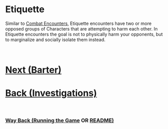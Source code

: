# Etiquette

Similar to [Combat Encounters](<Combat Encounters.md>), Etiquette encounters have two or more opposed groups of Characters that are attempting to harm each other.  In Etiquette encounters the goal is not to physically harm your opponents, but to marginalize and socially isolate them instead.

$~~~$

# [Next (Barter)](<Barter.md>)  
# [Back (Investigations)](<Investigations.md>) 

$~~~$

### [Way Back (Running the Game](<Running the Game - MOC.md>) OR [README)](<../README.md>) 